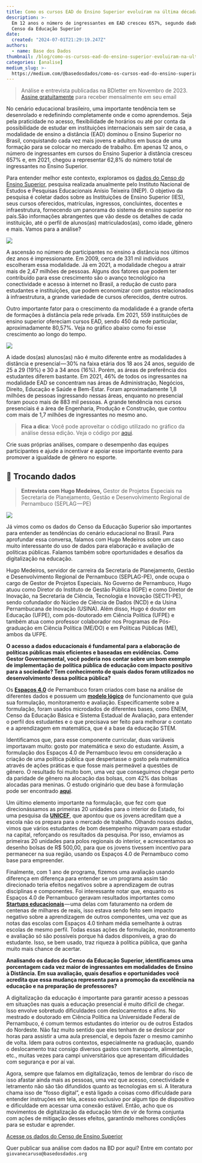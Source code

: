 ```yaml
---
title: Como os cursos EAD do Ensino Superior evoluíram na última década?
description: >-
  Em 12 anos o número de ingressantes em EAD cresceu 657%, segundo dados do
  Censo da Educação Superior
date:
  created: "2024-07-01T21:29:19.247Z"
authors:
  - name: Base dos Dados
thumbnail: /blog/como-os-cursos-ead-do-ensino-superior-evoluiram-na-ultima-decada/image_0.jpg
categories: [analise]
medium_slug: >-
  https://medium.com/@basedosdados/como-os-cursos-ead-do-ensino-superior-evolu%C3%ADram-na-%C3%BAltima-d%C3%A9cada-35469e167f96
---
```


> Análise e entrevista publicadas na BDletter em Novembro de 2023. [Assine gratuitamente](https://info.basedosdados.org/newsletter) para receber mensalmente em seu email

No cenário educacional brasileiro, uma importante tendência tem se desenrolado e redefinindo completamente onde e como aprendemos. Seja pela praticidade no acesso, flexibilidade de horários ou até por conta da possibilidade de estudar em instituições internacionais sem sair de casa, a modalidade de ensino a distância (EAD) dominou o Ensino Superior no Brasil, conquistando cada vez mais jovens e adultos em busca de uma formação para se colocar no mercado de trabalho. Em apenas 12 anos, o número de ingressantes em cursos do Ensino Superior à distância cresceu 657% e, em 2021, chegou a representar 62,8% do número total de ingressantes no Ensino Superior.

Para entender melhor este contexto, exploramos os [dados do Censo do Ensino Superior](/dataset/a3b57cca-ff80-4bf2-8bac-c145109e06a7?table=03f7e043-9ea1-47f9-9e77-f55dfe449381), pesquisa realizada anualmente pelo Instituto Nacional de Estudos e Pesquisas Educacionais Anísio Teixeira (INEP). O objetivo da pesquisa é coletar dados sobre as Instituições de Ensino Superior (IES), seus cursos oferecidos, matrículas, ingressos, concluintes, docentes e infraestrutura, fornecendo um panorama do sistema de ensino superior no país.São informações abrangentes que vão desde os detalhes de cada instituição, até o perfil de alunos(as) matriculados(as), como idade, gênero e mais. Vamos para a análise?

<Image src="/blog/como-os-cursos-ead-do-ensino-superior-evoluiram-na-ultima-decada/image_0.jpg" caption="A ascensão do EAD Subtítulo: Porcentagem de ingressantes nas modalidades presencial e EAD no Brasil no período de 2009 a 2021. Descrição: Este gráfico de barras verticais apresenta a evolução percentual de ingressantes em cursos de Ensino a Distância (EAD) e presencial no Brasil entre 2009 e 2021. o Gráfico mostra como a proporção de ingressantes no EAD foi de pouco menos de 20% para pouco mais de 50%"/>

A ascensão no número de participantes no ensino a distância nos últimos dez anos é impressionante. Em 2009, cerca de 331 mil indivíduos escolheram essa modalidade. Já em 2021, a modalidade chegou a atrair mais de 2,47 milhões de pessoas. Alguns dos fatores que podem ter contribuído para esse crescimento são o avanço tecnológico na conectividade e acesso à internet no Brasil, a redução de custo para estudantes e instituições, que podem economizar com gastos relacionados à infraestrutura, a grande variedade de cursos oferecidos, dentre outros.

Outro importante fator para o crescimento da modalidade é a grande oferta de formações à distância pela rede privada. Em 2021, 559 instituições de ensino superior ofereciam cursos EAD, sendo 450 da rede particular, aproximadamente 80,57%. Veja no gráfico abaixo como foi esse crescimento ao longo do tempo.

<Image src="/blog/como-os-cursos-ead-do-ensino-superior-evoluiram-na-ultima-decada/image_1.jpg" caption="Mercado EAD em Expansão Subtítulo: Quantidade de instituições de ensino públicas e privadas no Brasil que oferecem ensino EAD de 2009 a 2021. Observações principais: Em 2009, a quantidade de instituições que ofereciam EAD era baixa tanto para as públicas quanto para as privadas. A partir de 2014, observa-se um crescimento significativo no número de instituições privadas oferecendo EAD. Em 2018, há um aumento notável de 46,1% nas IES particulares que oferecem EAD."/>

A idade dos(as) alunos(as) não é muito diferente entre as modalidades à distância e presencial — 30% na faixa etária dos 18 aos 24 anos, seguido de 25 a 29 (19%) e 30 a 34 anos (16%). Porém, as áreas de preferência dos estudantes diferem bastante. Em 2021, 46% de todos os ingressantes na modalidade EAD se concentram nas áreas de Administração, Negócios, Direito, Educação e Saúde e Bem-Estar. Foram aproximadamente 1,8 milhões de pessoas ingressando nessas áreas, enquanto no presencial foram pouco mais de 883 mil pessoas. A grande tendência nos cursos presenciais é a área de Engenharia, Produção e Construção, que contou com mais de 1,7 milhões de ingressantes no mesmo ano.

> **Fica a dica**: Você pode aproveitar o código utilizado no gráfico da análise dessa edição. Veja o código por [aqui](https://github.com/basedosdados/analises/blob/main/redes_sociais/world_fifa_world_women_cup_20230801.ipynb).

Crie suas próprias análises, compare o desempenho das equipes participantes e ajude a incentivar e apoiar esse importante evento para promover a igualdade de gênero no esporte.

## 🎲 Trocando dados

> **Entrevista com Hugo Medeiros,** Gestor de Projetos Especiais na Secretaria de Planejamento, Gestão e Desenvolvimento Regional de Pernambuco (SEPLAG — PE)

<Image src="/blog/como-os-cursos-ead-do-ensino-superior-evoluiram-na-ultima-decada/image_2.png"/>

Já vimos como os dados do Censo da Educação Superior são importantes para entender as tendências do cenário educacional no Brasil. Para aprofundar essa conversa, falamos com Hugo Medeiros sobre um caso muito interessante do uso de dados para elaboração e avaliação de políticas públicas. Falamos também sobre oportunidades e desafios da digitalização na educação.

Hugo Medeiros, servidor de carreira da Secretaria de Planejamento, Gestão e Desenvolvimento Regional de Pernambuco (SEPLAG-PE), onde ocupa o cargo de Gestor de Projetos Especiais. No Governo de Pernambuco, Hugo atuou como Diretor do Instituto de Gestão Pública (IGPE) e como Diretor de Inovação, na Secretaria de Ciência, Tecnologia e Inovação (SECTI-PE), sendo cofundador do Núcleo de Ciência de Dados (NCD) e da Usina Pernambucana de Inovação (USINA). Além disso, Hugo é doutor em Educação (UFPE), com pós-doutorado em Ciência Política (UFPE) e também atua como professor colaborador nos Programas de Pós-graduação em Ciência Política (ME/DO) e em Políticas Públicas (ME), ambos da UFPE.

**O acesso a dados educacionais é fundamental para a elaboração de políticas públicas mais eficientes e baseadas em evidências. Como Gestor Governamental, você poderia nos contar sobre um bom exemplo de implementação de política pública de educação com impacto positivo para a sociedade? Tem conhecimento de quais dados foram utilizados no desenvolvimento dessa política pública?**

Os [**Espaços 4.0**](https://www.secti.pe.gov.br/espacos-4-0/) de Pernambuco foram criados com base na análise de diferentes dados e possuem um [**modelo lógico**](https://www.linkedin.com/pulse/avalia%25C3%25A7%25C3%25A3o-ex-ante-de-pol%25C3%25ADticas-p%25C3%25BAblicas-modelo-l%25C3%25B3gico-hugo-medeiros/?trackingId=7SWg%2Bg9vRBK3OWpsonhjbg%3D%3D) de funcionamento que guia sua formulação, monitoramento e avaliação. Especificamente sobre a formulação, foram usados microdados de diferentes bases, como ENEM, Censo da Educação Básica e Sistema Estadual de Avaliação, para entender o perfil dos estudantes e o que precisava ser feito para melhorar o contato e a aprendizagem em matemática, que é a base da educação STEM.

Identificamos que, para esse componente curricular, duas variáveis importavam muito: gosto por matemática e sexo do estudante. Assim, a formulação dos Espaços 4.0 de Pernambuco levou em consideração a criação de uma política pública que despertasse o gosto pela matemática através de ações práticas e que fosse mais permeável a questões de gênero. O resultado foi muito bom, uma vez que conseguimos chegar perto da paridade de gênero na alocação das bolsas, com 42% das bolsas alocadas para meninas. O estudo originário que deu base à formulação pode ser encontrado [**aqui**](https://www.researchgate.net/publication/338019943_Politicas_Publicas_Educacionais_baseadas_em_evidencias_tomada_de_decisao_apoiada_em_algoritmos_de_mineracao_de_dados_a_partir_dos_questionarios_da_Avaliacao_Nacional_da_Educacao_Basica_ANEB.).

Um último elemento importante na formulação, que fez com que direcionássamos as primeiras 20 unidades para o interior do Estado, foi uma pesquisa da [**UNICEF**](https://www.unicef.org/brazil/comunicados-de-imprensa/um-terco-dos-jovens-ouvidos-pelo-unicef-globalmente-diz-que-sua-educacao-nao-os-prepara-para-conseguir-emprego), que apontou que os jovens acreditam que a escola não os prepara para o mercado de trabalho. Olhando nossos dados, vimos que vários estudantes de bom desempenho migravam para estudar na capital, reforçando os resultados da pesquisa. Por isso, enviamos as primeiras 20 unidades para polos regionais do interior, e acrescentamos ao desenho bolsas de R$ 500,00, para que os jovens tivessem incentivo para permanecer na sua região, usando os Espaços 4.0 de Pernambuco como base para empreender.

Finalmente, com 1 ano de programa, fizemos uma avaliação usando diferença em diferença para entender se um programa assim tão direcionado teria efeitos negativos sobre a aprendizagem de outras disciplinas e componentes. Foi interessante notar que, enquanto os Espaços 4.0 de Pernambuco geravam resultados importantes como [**Startups educacionais**](https://www.gc.seplag.pe.gov.br/s/ce3jvvcunvgsp64j0le0/usina-pernambucana-de-inovacao/d/cee5m6kunvgsp64j0lr0/mostra-de-inovacao-dos-espacos-4.0) — uma delas com faturamento na ordem de centenas de milhares de reais, isso estava sendo feito sem impacto negativo sobre a aprendizagem de outros componentes, uma vez que as notas das escolas com Espaços 4.0 tinham média semelhante à outras escolas de mesmo perfil. Todas essas ações de formulação, monitoramento e avaliação só são possíveis porque há dados disponíveis, a grao do estudante. Isso, se bem usado, traz riqueza à política pública, que ganha muito mais chance de acertar.

**Analisando os dados do Censo da Educação Superior, identificamos uma porcentagem cada vez maior de ingressantes em modalidades de Ensino à Distância. Em sua avaliação, quais desafios e oportunidades você acredita que essa mudança representa para a promoção da excelência na educação e na preparação de professores?**

A digitalização da educação é importante para garantir acesso a pessoas em situações nas quais a educação presencial é muito difícil de chegar. Isso envolve sobretudo dificuldades com deslocamentos e afins. No mestrado e doutorado em Ciência Política na Universidade Federal de Pernambuco, é comum termos estudantes do interior ou de outros Estados do Nordeste. Não faz muito sentido que eles tenham de se deslocar por horas para assistir a uma aula presencial, e depois fazer o mesmo caminho de volta. Idem para outros contextos, especialmente na graduação, quando o deslocamento traz consigo diversos gastos com transporte, alimentação, etc., muitas vezes para campi universitários que apresentam dificuldades com segurança e por aí vai.

Agora, sempre que falamos em digitalização, temos de lembrar do risco de isso afastar ainda mais as pessoas, uma vez que acesso, conectividade e letramento não são tão difundidos quanto as tecnologias em si. A literatura chama isso de “fosso digital”, e está ligado a coisas como dificuldade para entender instruções em tela, acesso exclusivo por algum tipo de dispositivo e dificuldade em acessar uma conexão estável. Então, acho que os movimentos de digitalização da educação têm de vir de forma conjunta com ações de mitigação desses efeitos, garantindo melhores condições para se estudar e aprender.

[Acesse os dados do Censo de Ensino Superior](/dataset/a3b57cca-ff80-4bf2-8bac-c145109e06a7?table=03f7e043-9ea1-47f9-9e77-f55dfe449381)

Quer publicar sua análise com dados na BD por aqui? Entre em contato por `giovanecaruso@basedosdados.org`
